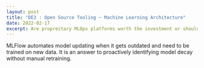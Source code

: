 ```yaml
---
layout: post
title: "DE3 : Open Source Tooling ~ Machine Learning Architecture"
date: 2022-02-17
excerpt: Are propreitary MLOps platforms worth the investment or should open source alternatives be the way to go? In this blog, i share my thoughts on the preference for automating the set up for a production ready suite of MLOps tools.
---
```


MLFlow automates model updating when it gets outdated and need to be trained on new data. It is an answer to proactively identifying model decay without manual retraining. 
